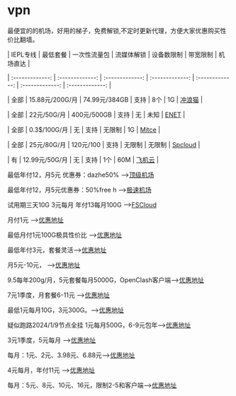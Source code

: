 # vpn
最便宜的的机场，好用的梯子，免费解锁,不定时更新代理，方便大家优惠购买性价比翻墙。

| IEPL专线 | 最低套餐 | 一次性流量包 | 流媒体解锁 | 设备数限制 | 带宽限制 | 机场直达 |

| :-------------: | :-------------: | :-------------: | :-------------: | :-------------: | :-------------: | :-------------: |

| 全部 | 15.88元/200G/月 | 74.99元/384GB | 支持 | 8个 | 1G | [冲浪猫](https://m.msclm.net/#/register?code=vJaLDMci) |

| 全部 | 22元/50G/月 | 400元/500GB | 支持 | 无 | 未知 | [ENET](https://www.easy2023.com/#/register?code=pCP3zV1u) |

| 全部 | 0.3$/100G/月 | 无 | 支持 | 无限制 | 1G | [Mitce](https://mitce.com/aff.php?aff=4336) |

| 全部 | 25元/80G/月 | 120元/100 | 支持 | 无限制 | 无限制 | [Spcloud](https://web.dashsp.top/#/register?code=xKFym66v) |

| 有 | 12.99元/50G/月 | 无 | 支持 | 1个 | 60M | [飞机云](https://feijicloud.com/auth/register?code=NZVD) |

最低年付12，月5元 优惠券：dazhe50%   -->[顶级机场](https://xn--mes358a9urctx.com/#/register?code=CXkWfxE3) 

最低年付12，月5元优惠券：50%free h -->[极速机场](ttps://xn--mes358acgm99l.com/#/register?code=RnGuEYmH) 

试用期三天10G 3元每月 年付13每月100G -->[FSCloud](https://dash.996cloud.top/#/register?code=qEnheQes) 

月付1元 -->[优惠地址](https://ys.651568.xyz/#/register?code=hukHYK4r) 

最低月付1元100G极具性价比 -->[优惠地址](https://a.xn--6nq44r2uh9rhj7f.com/#/register?code=38oCU6oy) 

最低年付3元，套餐灵活-->[优惠地址](https://xn--ehqx7tcnnope.xyz/#/register?code=y0Xa1udj) 

月5元-10元， -->[优惠地址](https://xn--mesr8b36x.business/#/register?code=Y5XgxhWi) 

9.5每年200g/月，5元套餐每月5000G，OpenClash客户端-->[优惠地址](https://xn--ehq00hgtfdmt.xyz/#/register?code=lHqFtGNf) 

7元1季度，月套餐6-11元 -->[优惠地址](https://xn--5hqx9equq.com/#/register?code=BfK3QcjP) 

最低1元每月10G，3元300G。-->[优惠地址](https://www.xn--9kqu12djx2a.net/#/register?code=HeRiKOte) 

疑似跑路2024/1/9节点全挂 1元每月500G，6-9元包年-->[优惠地址](https://xn--mes91r2ng7p4a.com/#/register?code=rVsRov9s) 

3元1季度，5元每月 -->[优惠地址](https://xn--6nq0hk9tdjr.com/#/register?code=AOsC9hkI) 

每月：1元、2元、3.98元、6.88元-->[优惠地址](https://v3.nanoport.xyz/#/register?code=c3Kft188) 

4元每月，年付11元 -->[优惠地址](https://xn--4gq62f52gdss.com/#/register?code=MFWfdRUa) 

每月：5元、8元、10元、16元，限制2-5和客户端-->[优惠地址](https://xmrth.vip/auth/register?code=4aBc) 
